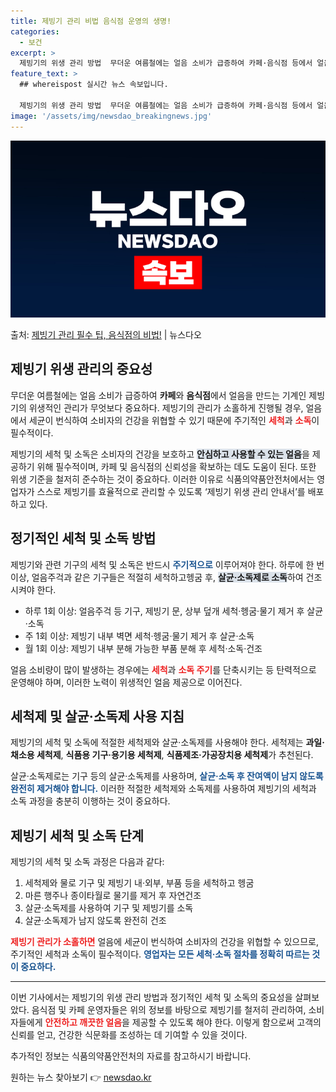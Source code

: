 ```yaml
---
title: 제빙기 관리 비법 음식점 운영의 생명!
categories:
  - 보건
excerpt: >
  제빙기의 위생 관리 방법  무더운 여름철에는 얼음 소비가 급증하여 카페·음식점 등에서 얼음을 만드는 기계인 …
feature_text: >
  ## whereispost 실시간 뉴스 속보입니다.

  제빙기의 위생 관리 방법  무더운 여름철에는 얼음 소비가 급증하여 카페·음식점 등에서 얼음을 만드는 기계인 …
image: '/assets/img/newsdao_breakingnews.jpg'
---
```


![뉴스다오 속보](/assets/img/newsdao_breakingnews.jpg)

<p>출처: <a href="https://newsdao.kr/4924" rel="dofollow">제빙기 관리 필수 팁, 음식점의 비법!</a> | 뉴스다오</p>

<h2 data-ke-size="size26">제빙기 위생 관리의 중요성</h2>

<p data-ke-size="size16">무더운 여름철에는 얼음 소비가 급증하여 <b>카페</b>와 <b>음식점</b>에서 얼음을 만드는 기계인 제빙기의 위생적인 관리가 무엇보다 중요하다. 제빙기의 관리가 소홀하게 진행될 경우, 얼음에서 세균이 번식하여 소비자의 건강을 위협할 수 있기 때문에 주기적인 <b><span style="color: #ee2323;">세척</span></b>과 <b><span style="color: #ee2323;">소독</span></b>이 필수적이다.</p>

<p data-ke-size="size16">제빙기의 세척 및 소독은 소비자의 건강을 보호하고 <b><span style="background-color: #21538527;">안심하고 사용할 수 있는 얼음</span></b>을 제공하기 위해 필수적이며, 카페 및 음식점의 신뢰성을 확보하는 데도 도움이 된다. 또한 위생 기준을 철저히 준수하는 것이 중요하다. 이러한 이유로 식품의약품안전처에서는 영업자가 스스로 제빙기를 효율적으로 관리할 수 있도록 ‘제빙기 위생 관리 안내서’를 배포하고 있다.</p>

<h2 data-ke-size="size26">정기적인 세척 및 소독 방법</h2>

<p data-ke-size="size16">제빙기와 관련 기구의 세척 및 소독은 반드시 <b><span style="color: #1a5490;">주기적으로</span></b> 이루어져야 한다. 하루에 한 번 이상, 얼음주걱과 같은 기구들은 적절히 세척하고헹굼 후, <b><span style="background-color: #21538527;">살균·소독제로 소독</span></b>하여 건조시켜야 한다.</p>

<ul>
    <li>하루 1회 이상: 얼음주걱 등 기구, 제빙기 문, 상부 덮개 세척·헹굼·물기 제거 후 살균·소독</li>
    <li>주 1회 이상: 제빙기 내부 벽면 세척·헹굼·물기 제거 후 살균·소독</li>
    <li>월 1회 이상: 제빙기 내부 분해 가능한 부품 분해 후 세척·소독·건조</li>
</ul>

<p data-ke-size="size16">얼음 소비량이 많이 발생하는 경우에는 <b><span style="color: #ee2323;">세척</span></b>과 <b><span style="color: #ee2323;">소독 주기</span></b>를 단축시키는 등 탄력적으로 운영해야 하며, 이러한 노력이 위생적인 얼음 제공으로 이어진다.</p>

<h2 data-ke-size="size26">세척제 및 살균·소독제 사용 지침</h2>

<p data-ke-size="size16">제빙기의 세척 및 소독에 적절한 세척제와 살균·소독제를 사용해야 한다. 세척제는 <b>과일·채소용 세척제</b>, <b>식품용 기구·용기용 세척제</b>, <b>식품제조·가공장치용 세척제</b>가 추천된다.</p>

<p data-ke-size="size16">살균·소독제로는 기구 등의 살균·소독제를 사용하며, <b><span style="color: #1a5490;">살균·소독 후 잔여액이 남지 않도록 완전히 제거해야 합니다.</span></b> 이러한 적절한 세척제와 소독제를 사용하여 제빙기의 세척과 소독 과정을 충분히 이행하는 것이 중요하다.</p>

<h2 data-ke-size="size26">제빙기 세척 및 소독 단계</h2>

<p data-ke-size="size16">제빙기의 세척 및 소독 과정은 다음과 같다:</p>
<ol>
    <li>세척제와 물로 기구 및 제빙기 내·외부, 부품 등을 세척하고 헹굼</li>
    <li>마른 행주나 종이타월로 물기를 제거 후 자연건조</li>
    <li>살균·소독제를 사용하여 기구 및 제빙기를 소독</li>
    <li>살균·소독제가 남지 않도록 완전히 건조</li>
</ol>

<p data-ke-size="size16"><b><span style="color: #ee2323;">제빙기 관리가 소홀하면</span></b> 얼음에 세균이 번식하여 소비자의 건강을 위협할 수 있으므로, 주기적인 세척과 소독이 필수적이다. <b><span style="color: #1a5490;">영업자는 모든 세척·소독 절차를 정확히 따르는 것이 중요하다.</span></b></p>

<hr/>

<p data-ke-size="size16">이번 기사에서는 제빙기의 위생 관리 방법과 정기적인 세척 및 소독의 중요성을 살펴보았다. 음식점 및 카페 운영자들은 위의 정보를 바탕으로 제빙기를 철저히 관리하여, 소비자들에게 <b><span style="color: #ee2323;">안전하고 깨끗한 얼음</span></b>을 제공할 수 있도록 해야 한다. 이렇게 함으로써 고객의 신뢰를 얻고, 건강한 식문화를 조성하는 데 기여할 수 있을 것이다.</p>

<p data-ke-size="size16">추가적인 정보는 식품의약품안전처의 자료를 참고하시기 바랍니다.</p> 

원하는 뉴스 찾아보기 👉 <a href="https://newsdao.kr" rel="dofollow">newsdao.kr</a>


